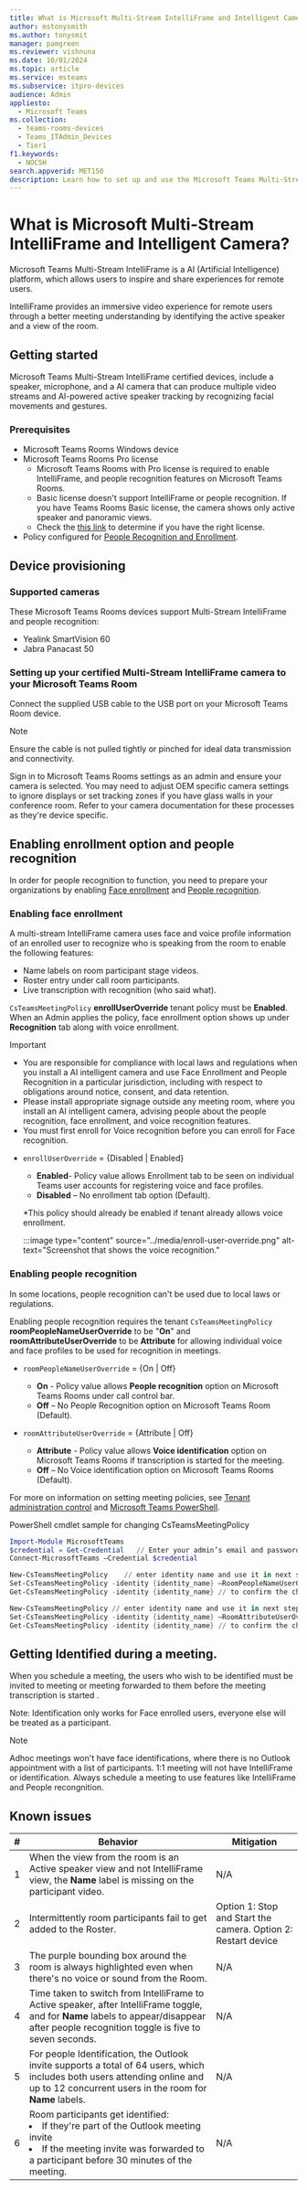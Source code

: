```yaml
---
title: What is Microsoft Multi-Stream IntelliFrame and Intelligent Camera?
author: mstonysmith
ms.author: tonysmit
manager: pamgreen
ms.reviewer: vishnuna
ms.date: 10/01/2024
ms.topic: article
ms.service: msteams
ms.subservice: itpro-devices
audience: Admin
appliesto: 
  - Microsoft Teams
ms.collection: 
  - teams-rooms-devices
  - Teams_ITAdmin_Devices
  - Tier1
f1.keywords: 
  - NOCSH
search.appverid: MET150
description: Learn how to set up and use the Microsoft Teams Multi-Stream IntelliFrame cameras for hybrid meetings.
---
```

# What is Microsoft Multi-Stream IntelliFrame and Intelligent Camera?

Microsoft Teams Multi-Stream IntelliFrame is a AI (Artificial Intelligence) platform, which allows users to inspire and share experiences for remote users.

IntelliFrame provides an immersive video experience for remote users through a better meeting understanding by identifying the active speaker and a view of the room.
## Getting started

Microsoft Teams Multi-Stream IntelliFrame certified devices, include a speaker, microphone, and a AI camera that can produce multiple video streams and AI-powered active speaker tracking by recognizing facial movements and gestures.

### Prerequisites

- Microsoft Teams Rooms Windows device
- Microsoft Teams Rooms Pro license
  - Microsoft Teams Rooms with Pro license is required to enable IntelliFrame, and people recognition features on Microsoft Teams Rooms.
  - Basic license doesn't support IntelliFrame or people recognition. If you have Teams Rooms Basic license, the camera shows only active speaker and panoramic views.
  - Check the [this link](/microsoftteams/rooms/rooms-licensing#rooms-view) to determine if you have the right license.
- Policy configured for [People Recognition and Enrollment](#enabling-enrollment-option-and-people-recognition).

## Device provisioning

### Supported cameras

These Microsoft Teams Rooms devices support Multi-Stream IntelliFrame and people recognition:

- Yealink SmartVision 60
- Jabra Panacast 50

### Setting up your certified Multi-Stream IntelliFrame camera to your Microsoft Teams Room

Connect the supplied USB cable to the USB port on your Microsoft Teams Room device.

> [!Note]
> Ensure the cable is not pulled tightly or pinched for ideal data transmission and connectivity.

Sign in to Microsoft Teams Rooms settings as an admin and ensure your camera is selected.  You may need to adjust OEM specific camera settings to ignore displays or set tracking zones if you have glass walls in your conference room. Refer to your camera documentation for these processes as they're device specific.


## Enabling enrollment option and people recognition

In order for people recognition to function, you need to prepare your organizations by enabling [Face enrollment](#enabling-face-enrollment) and [People recognition](#enabling-people-recognition).

### Enabling face enrollment

A multi-stream IntelliFrame camera uses face and voice profile information of an enrolled user to recognize who is speaking from the room to enable the following features:

- Name labels on room participant stage videos.
- Roster entry under call room participants.
- Live transcription with recognition (who said what).

`CsTeamsMeetingPolicy` **enrollUserOverride** tenant policy must be **Enabled**. When an Admin applies the policy, face enrollment option shows up under **Recognition** tab along with voice enrollment.

> [!IMPORTANT]
>
> - You are responsible for compliance with local laws and regulations when you install a AI intelligent camera and use Face Enrollment and People Recognition in a particular jurisdiction, including with respect to obligations around notice, consent, and data retention.
> - Please install appropriate signage outside any meeting room, where you install an AI intelligent camera, advising people about the people recognition, face enrollment, and voice recognition features.
> - You must first enroll for Voice recognition before you can enroll for Face recognition.

- `enrollUserOverride` = {Disabled | Enabled}

  - **Enabled**- Policy value allows Enrollment tab to be seen on individual Teams user accounts for registering voice and face profiles.  
  - **Disabled** – No enrollment tab option (Default).

  *This policy should already be enabled if tenant already allows voice enrollment.

  :::image type="content" source="../media/enroll-user-override.png" alt-text="Screenshot that shows the voice recognition."

### Enabling people recognition

In some locations, people recognition can't be used due to local laws or regulations.

Enabling people recognition requires the tenant  `CsTeamsMeetingPolicy` **roomPeopleNameUserOverride** to be "**On**" and **roomAttributeUserOverride** to be **Attribute** for allowing individual voice and face profiles to be used for recognition in meetings.

- `roomPeopleNameUserOverride` = {On | Off}

  - **On** - Policy value allows **People recognition** option on Microsoft Teams Rooms under call control bar.  
  - **Off** – No People Recognition option on Microsoft Teams Room (Default).

- `roomAttributeUserOverride` = {Attribute | Off}

  - **Attribute** - Policy value allows **Voice identification** option on Microsoft Teams Rooms if transcription is started for the meeting.  
  - **Off** – No Voice identification option on Microsoft Teams Rooms (Default).

For more on information on setting meeting policies, see [Tenant administration control](../rooms/voice-recognition.md) and [Microsoft Teams PowerShell](../teams-powershell-overview.md).

PowerShell cmdlet sample for changing CsTeamsMeetingPolicy

```powershell
Import-Module MicrosoftTeams
$credential = Get-Credential   // Enter your admin’s email and password 
Connect-MicrosoftTeams –Credential $credential

New-CsTeamsMeetingPolicy    // enter identity name and use it in next steps 
Set-CsTeamsMeetingPolicy -identity {identity_name} –RoomPeopleNameUserOverride On 
Get-CsTeamsMeetingPolicy -identity {identity_name} // to confirm the changed value.

New-CsTeamsMeetingPolicy // enter identity name and use it in next steps.
Set-CsTeamsMeetingPolicy -identity {identity_name} –RoomAttributeUserOverride Attribute
Get-CsTeamsMeetingPolicy -identity {identity_name} // to confirm the changed value. 
```


## Getting Identified during a meeting. 

When you schedule a meeting, the users who wish to be identified must be invited to meeting or meeting forwarded to them before the meeting transcription is started . 

Note: Identification only works for Face enrolled users, everyone else will be treated as a participant.

> [!Note]
> Adhoc meetings won't have face identifications, where there is no Outlook appointment with a list of participants.
> 1:1 meeting will not have IntelliFrame or identification.
> Always schedule a meeting to use features like IntelliFrame and People recongnition.

## Known issues

| # | Behavior | Mitigation |
|---|----------|------------|
| 1 | When the view from the room is an Active speaker view and not IntelliFrame view, the **Name** label is missing on the participant video. | N/A |
| 2 | Intermittently room participants fail to get added to the Roster. | Option 1: Stop and Start the camera. Option 2: Restart device |
| 3 | The purple bounding box around the room is always highlighted even when there's no voice or sound from the Room. | N/A |
| 4 | Time taken to switch from IntelliFrame to Active speaker, after IntelliFrame toggle, and for **Name** labels to appear/disappear after people recognition toggle is five to seven seconds. | N/A |
| 5 | For people Identification, the Outlook invite supports a total of 64 users, which includes both users attending online and up to 12 concurrent users in the room for **Name** labels. | N/A |
| 6 | Room participants get identified: <br><li> If they're part of the Outlook meeting invite <br><li> If the meeting invite was forwarded to a participant before 30 minutes of the meeting. | N/A |


